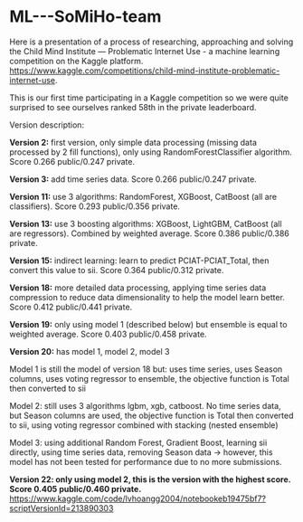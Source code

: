 # ML---SoMiHo-team
Here is a presentation of a process of researching, approaching and solving the Child Mind Institute — Problematic Internet Use - a machine learning competition on the Kaggle platform.
https://www.kaggle.com/competitions/child-mind-institute-problematic-internet-use.

This is our first time participating in a Kaggle competition so we were quite surprised to see ourselves ranked 58th in the private leaderboard.

Version description:

**Version 2:** first version, only simple data processing (missing data processed by 2 fill functions), only using RandomForestClassifier algorithm. Score 0.266 public/0.247 private.

**Version 3:** add time series data. Score 0.266 public/0.247 private.

**Version 11:** use 3 algorithms: RandomForest, XGBoost, CatBoost (all are classifiers). Score 0.293 public/0.356 private.

**Version 13:** use 3 boosting algorithms: XGBoost, LightGBM, CatBoost (all are regressors). Combined by weighted average. Score 0.386 public/0.386 private.

**Version 15:** indirect learning: learn to predict PCIAT-PCIAT_Total, then convert this value to sii. Score 0.364 public/0.312 private.

**Version 18:** more detailed data processing, applying time series data compression to reduce data dimensionality to help the model learn better. Score 0.412 public/0.441 private.

**Version 19:** only using model 1 (described below) but ensemble is equal to weighted average. Score 0.403 public/0.458 private.

**Version 20:** has model 1, model 2, model 3
  
  Model 1 is still the model of version 18 but: uses time series, uses Season columns, uses voting regressor to ensemble, the objective function is Total then converted to sii
  
  Model 2: still uses 3 algorithms lgbm, xgb, catboost. No time series data, but Season columns are used, the objective function is Total then converted to sii, using voting regressor combined with stacking (nested ensemble)
  
  Model 3: using additional Random Forest, Gradient Boost, learning sii directly, using time series data, removing Season data -> however, this model has not been tested for performance due to no more     submissions.

**Version 22: only using model 2, this is the version with the highest score. Score 0.405 public/0.460 private.**
https://www.kaggle.com/code/lvhoangg2004/notebookeb19475bf7?scriptVersionId=213890303
